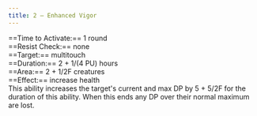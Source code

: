 ```yaml
---
title: 2 – Enhanced Vigor
---
```

==Time to Activate:== 1 round  
==Resist Check:== none  
==Target:== multitouch  
==Duration:== 2 + 1/(4 PU) hours  
==Area:== 2 + 1/2F creatures  
==Effect:== increase health  
This ability increases the target's current and max DP by 5 + 5/2F for the duration of this ability. When this ends any DP over their normal maximum are lost.  

